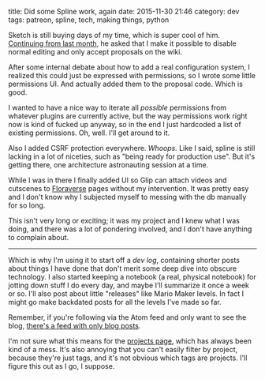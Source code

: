 title: Did some Spline work, again
date: 2015-11-30 21:46
category: dev
tags: patreon, spline, tech, making things, python

Sketch is still buying days of my time, which is super cool of him.  [Continuing from last month](/blog/2015/10/30/did-some-spline-work/), he asked that I make it possible to disable normal editing and only accept proposals on the wiki.

After some internal debate about how to add a real configuration system, I realized this could just be expressed with permissions, so I wrote some little permissions UI.  And actually added them to the proposal code.  Which is good.

I wanted to have a nice way to iterate all _possible_ permissions from whatever plugins are currently active, but the way permissions work right now is kind of fucked up anyway, so in the end I just hardcoded a list of existing permissions.  Oh, well.  I'll get around to it.

Also I added CSRF protection everywhere.  _Whoops._  Like I said, spline is still lacking in a lot of niceties, such as "being ready for production use".  But it's getting there, one architecture astronauting session at a time.

While I was in there I finally added UI so Glip can attach videos and cutscenes to [Floraverse](http://floraverse.com/) pages without my intervention.  It was pretty easy and I don't know why I subjected myself to messing with the db manually for so long.

This isn't very long or exciting; it was my project and I knew what I was doing, and there was a lot of pondering involved, and I don't have anything to complain about.

----

Which is why I'm using it to start off a _dev log_, containing shorter posts about things I have done that don't merit some deep dive into obscure technology.  I also started keeping a notebook (a real, physical notebook) for jotting down stuff I do every day, and maybe I'll summarize it once a week or so.  I'll also post about little "releases" like Mario Maker levels.  In fact I might go make backdated posts for all the levels I've made so far.

Remember, if you're following via the Atom feed and only want to see the blog, [there's a feed with only blog posts](http://eev.ee/feeds/blog.atom.xml).

I'm not sure what this means for the [projects page](/projects/), which has always been kind of a mess.  It's also annoying that you can't easily filter by project, because they're just tags, and it's not obvious which tags are projects.  I'll figure this out as I go, I suppose.
